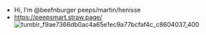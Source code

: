 -  Hi, I’m @beefnburger peeps/martin/henisse
- https://peepsmart.straw.page/
![tumblr_f9ae7366db0ac4a65e1ec9a77bcfaf4c_c8604037_400](https://github.com/user-attachments/assets/2da413e4-62e5-4126-8c61-5306c7e68ea1)
